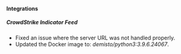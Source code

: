 
#### Integrations
##### CrowdStrike Indicator Feed
- Fixed an issue where the server URL was not handled properly.
- Updated the Docker image to: *demisto/python3:3.9.6.24067*.
